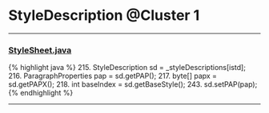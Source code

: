 # StyleDescription @Cluster 1

***

### [StyleSheet.java](https://searchcode.com/codesearch/view/97384100/)
{% highlight java %}
215. StyleDescription sd = _styleDescriptions[istd];
216. ParagraphProperties pap = sd.getPAP();
217. byte[] papx = sd.getPAPX();
218. int baseIndex = sd.getBaseStyle();
243.     sd.setPAP(pap);
{% endhighlight %}

***

